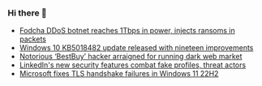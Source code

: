 ### Hi there 👋

<!--START_SECTION:feed-->
* [Fodcha DDoS botnet reaches 1Tbps in power, injects ransoms in packets](https://www.bleepingcomputer.com/news/security/fodcha-ddos-botnet-reaches-1tbps-in-power-injects-ransoms-in-packets/)
* [Windows 10 KB5018482 update released with nineteen improvements](https://www.bleepingcomputer.com/news/microsoft/windows-10-kb5018482-update-released-with-nineteen-improvements/)
* [Notorious ‘BestBuy’ hacker arraigned for running dark web market](https://www.bleepingcomputer.com/news/security/notorious-bestbuy-hacker-arraigned-for-running-dark-web-market/)
* [LinkedIn's new security features combat fake profiles, threat actors](https://www.bleepingcomputer.com/news/security/linkedins-new-security-features-combat-fake-profiles-threat-actors/)
* [Microsoft fixes TLS handshake failures in Windows 11 22H2](https://www.bleepingcomputer.com/news/microsoft/microsoft-fixes-tls-handshake-failures-in-windows-11-22h2/)
<!--END_SECTION:feed-->

<!--
**frankenk/frankenk** is a ✨ _special_ ✨ repository because its `README.md` (this file) appears on your GitHub profile.

Here are some ideas to get you started:

- 🔭 I’m currently working on ...
- 🌱 I’m currently learning ...
- 👯 I’m looking to collaborate on ...
- 🤔 I’m looking for help with ...
- 💬 Ask me about ...
- 📫 How to reach me: ...
- 😄 Pronouns: ...
- ⚡ Fun fact: ...
-->




